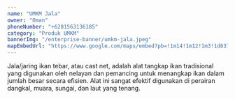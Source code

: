 ```yaml
---
name: "UMKM Jala"
owner: "Oman"
phoneNumber: "+6281563136185"
category: "Produk UMKM"
bannerImg: "/enterprise-banner/umkm-jala.jpeg"
mapEmbedUrl: "https://www.google.com/maps/embed?pb=!1m14!1m12!1m3!1d837.3586261092272!2d106.50007656908645!3d-6.954517508279683!2m3!1f0!2f0!3f0!3m2!1i1024!2i768!4f13.1!5e0!3m2!1sid!2sid!4v1724432436260!5m2!1sid!2sid"
---
```


Jala/jaring ikan tebar, atau cast net, adalah alat tangkap ikan tradisional yang digunakan oleh nelayan dan pemancing untuk menangkap ikan dalam jumlah besar secara efisien. Alat ini sangat efektif digunakan di perairan dangkal, muara, sungai, dan laut yang tenang.
